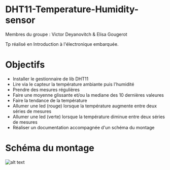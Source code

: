 # DHT11-Temperature-Humidity-sensor

Membres du groupe : Victor Deyanovitch & Elisa Gougerot

Tp réalisé en Introduction à l'électronique embarquée.

# Objectifs

- Installer le gestionnaire de lib DHT11
- Lire via le capteur la température ambiante puis l'humidité 
- Prendre des mesures régulières 
- Faire une moyenne glissante et/ou la mediane des 10 dernières valeures
- Faire la tendance de la température
- Allumer une led (rouge) lorsque la température augmente entre deux séries de mesures
- Allumer une led (verte) lorsque la température diminue entre deux séries de mesures
- Réaliser un documentation accompagnée d'un schéma du montage

# Schéma du montage

![alt text](/Users/elisa/Downloads/schema.png)

